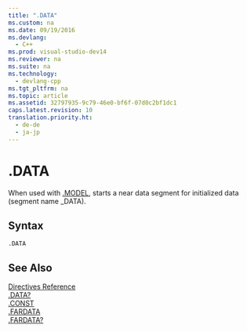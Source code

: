 ```yaml
---
title: ".DATA"
ms.custom: na
ms.date: 09/19/2016
ms.devlang: 
  - C++
ms.prod: visual-studio-dev14
ms.reviewer: na
ms.suite: na
ms.technology: 
  - devlang-cpp
ms.tgt_pltfrm: na
ms.topic: article
ms.assetid: 32797935-9c79-46e0-bf6f-07d0c2bf1dc1
caps.latest.revision: 10
translation.priority.ht: 
  - de-de
  - ja-jp
---
```

# .DATA
When used with [.MODEL](../vs140/.MODEL.md), starts a near data segment for initialized data (segment name _DATA).  
  
## Syntax  
  
```  
.DATA  
```  
  
## See Also  
 [Directives Reference](../vs140/Directives-Reference.md)   
 [.DATA?](../vs140/.DATA-.md)   
 [.CONST](../vs140/.CONST.md)   
 [.FARDATA](../vs140/.FARDATA.md)   
 [.FARDATA?](../vs140/.FARDATA-.md)